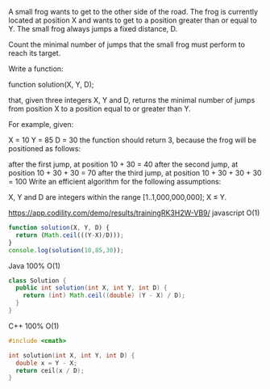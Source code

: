 A small frog wants to get to the other side of the road. The frog is currently located at position X and wants to get to a position greater than or equal to Y. The small frog always jumps a fixed distance, D.

Count the minimal number of jumps that the small frog must perform to reach its target.

Write a function:

function solution(X, Y, D);

that, given three integers X, Y and D, returns the minimal number of jumps from position X to a position equal to or greater than Y.

For example, given:

  X = 10
  Y = 85
  D = 30
the function should return 3, because the frog will be positioned as follows:

after the first jump, at position 10 + 30 = 40
after the second jump, at position 10 + 30 + 30 = 70
after the third jump, at position 10 + 30 + 30 + 30 = 100
Write an efficient algorithm for the following assumptions:

X, Y and D are integers within the range [1..1,000,000,000];
X ≤ Y.

https://app.codility.com/demo/results/trainingRK3H2W-VB9/
javascript O(1)
```javascript 
function solution(X, Y, D) {
  return (Math.ceil(((Y-X)/D)));
}
console.log(solution(10,85,30));
```


Java 100% O(1)
```Java
class Solution {
  public int solution(int X, int Y, int D) {
    return (int) Math.ceil((double) (Y - X) / D);
  }
}

```


C++ 100% O(1) 
```C++
#include <cmath>

int solution(int X, int Y, int D) {
  double x = Y - X;
  return ceil(x / D);
}
```
